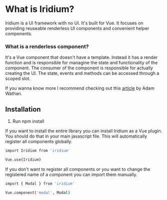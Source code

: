 # What is Iridium?
Iridium is a UI framework with no UI. It's built for Vue. It focuses on providing reuseable renderless UI components and convenient helper components.

### What is a renderless component?
It's a Vue component that doesn't have a template. Instead it has a render function and is responsible for managine the state and functionality of the component. The consumer of the component is responsible for actually creating the UI. The state, events and methods can be accessed through a scoped slot. 

If you wanna know more I recommend checking out this [article](https://adamwathan.me/renderless-components-in-vuejs/) by Adam Wathan. 

## Installation

1. Run npm install

If you want to install the entire library you can install Iridium as a Vue plugin. You should do that in your main javascript file. This will automatically register all components globally.

```sh
import Iridium from 'iridium'

Vue.use(Iridium)
```

If you don't want to register all components or you want to change the registered name of a component you can import them manually.

```sh
import { Modal } from 'iridium'

Vue.component('modal', Modal)
```


